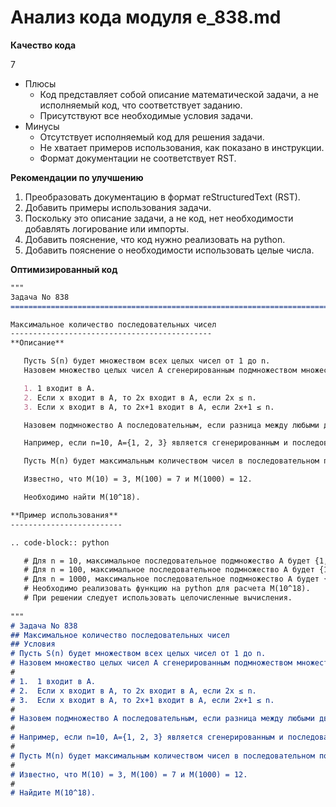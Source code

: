 # Анализ кода модуля e_838.md

**Качество кода**

7
- Плюсы
    - Код представляет собой описание математической задачи, а не исполняемый код, что соответствует заданию.
    - Присутствуют все необходимые условия задачи.
- Минусы
    - Отсутствует исполняемый код для решения задачи.
    - Не хватает примеров использования, как показано в инструкции.
    - Формат документации не соответствует RST.

**Рекомендации по улучшению**

1. Преобразовать документацию в формат reStructuredText (RST).
2. Добавить примеры использования задачи.
3. Поскольку это описание задачи, а не код, нет необходимости добавлять логирование или импорты.
4. Добавить пояснение, что код нужно реализовать на python.
5. Добавить пояснение о необходимости использовать целые числа.

**Оптимизированный код**

```markdown
"""
Задача No 838
=========================================================================================

Максимальное количество последовательных чисел
---------------------------------------------
**Описание**

   Пусть S(n) будет множеством всех целых чисел от 1 до n.
   Назовем множество целых чисел A сгенерированным подмножеством множества S(n), если оно удовлетворяет следующим условиям:

   1. 1 входит в A.
   2. Если x входит в A, то 2x входит в A, если 2x ≤ n.
   3. Если x входит в A, то 2x+1 входит в A, если 2x+1 ≤ n.

   Назовем подмножество A последовательным, если разница между любыми двумя последовательными числами в A равна 1.

   Например, если n=10, A={1, 2, 3} является сгенерированным и последовательным подмножеством, в то время как A={1, 2, 4} является сгенерированным подмножеством, но не последовательным.

   Пусть M(n) будет максимальным количеством чисел в последовательном подмножестве A, сгенерированном из множества S(n).

   Известно, что M(10) = 3, M(100) = 7 и M(1000) = 12.

   Необходимо найти M(10^18).

**Пример использования**
-------------------------

.. code-block:: python

   # Для n = 10, максимальное последовательное подмножество A будет {1, 2, 3}, и M(10) = 3
   # Для n = 100, максимальное последовательное подмножество A будет {1, 2, 3, 4, 5, 6, 7}, и M(100) = 7
   # Для n = 1000, максимальное последовательное подмножество A будет {1, 2, 3, ..., 12}, и M(1000) = 12
   # Необходимо реализовать функцию на python для расчета M(10^18).
   # При решении следует использовать целочисленные вычисления.
   
"""
# Задача No 838
## Максимальное количество последовательных чисел
## Условия
# Пусть S(n) будет множеством всех целых чисел от 1 до n.
# Назовем множество целых чисел A сгенерированным подмножеством множества S(n), если оно удовлетворяет следующим условиям:
#
# 1.  1 входит в A.
# 2.  Если x входит в A, то 2x входит в A, если 2x ≤ n.
# 3.  Если x входит в A, то 2x+1 входит в A, если 2x+1 ≤ n.
#
# Назовем подмножество A последовательным, если разница между любыми двумя последовательными числами в A равна 1.
#
# Например, если n=10, A={1, 2, 3} является сгенерированным и последовательным подмножеством, в то время как A={1, 2, 4} является сгенерированным подмножеством, но не последовательным.
#
# Пусть M(n) будет максимальным количеством чисел в последовательном подмножестве A, сгенерированном из множества S(n).
#
# Известно, что M(10) = 3, M(100) = 7 и M(1000) = 12.
#
# Найдите M(10^18).
```